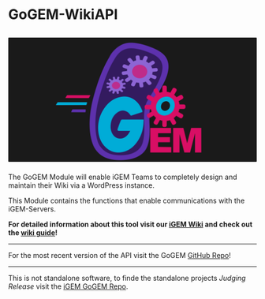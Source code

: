 # GoGEM-WikiAPI

## ![GoGEM](./goGEM-Logo.png)

The GoGEM Module will enable iGEM Teams to completely design and maintain their Wiki via a WordPress instance.

This Module contains the functions that enable communications with the iGEM-Servers.

**For detailed information about this tool visit our [iGEM Wiki](https://2021.igem.org/Team:TU_Darmstadt/software) and check out the [wiki guide](https://2021.igem.org/wiki/images/7/70/T--TU_Darmstadt--GoGEM-How-to-Wiki-the-Darmstadt-Way.pdf)!**

---

For the most recent version of the API visit the GoGEM [GitHub Repo](https://github.com/Jackd4w/GoGEM)!

---

This is not standalone software, to finde the standalone projects _Judging Release_ visit the [iGEM GoGEM Repo](https://github.com/igemsoftware2021/TU_Darmstadt-GoGEM).
